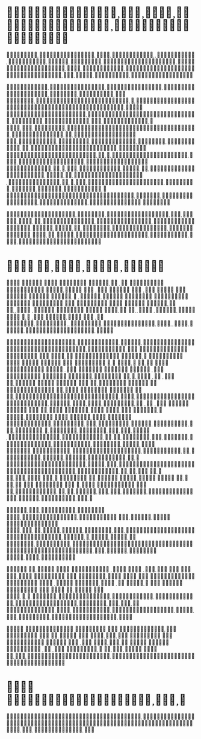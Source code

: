 # 



         



#  

                                         

                                                                           

      

                              

                         

#  

